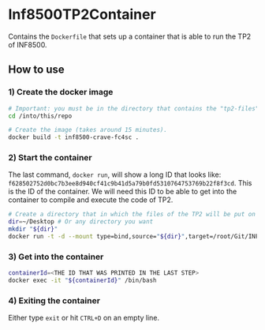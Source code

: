 # Inf8500TP2Container

Contains the `Dockerfile` that sets up a container that is able to run the TP2 of INF8500.

## How to use

### 1) Create the docker image

```bash
# Important: you must be in the directory that contains the "tp2-files", otherwise the COPY step of the creation of the image will fail.
cd /into/this/repo

# Create the image (takes around 15 minutes).
docker build -t inf8500-crave-fc4sc .
```

### 2) Start the container

The last command, `docker run`, will show a long ID that looks like: `f628502752d0bc7b3ee8d940cf41c9b41d5a79b0fd5310764753769b22f8f3cd`. This is the ID of the container. We will need this ID to be able to get into the container to compile and execute the code of TP2.

```bash
# Create a directory that in which the files of the TP2 will be put on the host system.
dir=~/Desktop # Or any directory you want
mkdir "${dir}"
docker run -t -d --mount type=bind,source="${dir}",target=/root/Git/INF8500-TP2 anthonyd973/inf8500-crave-fc4sc
```

### 3) Get into the container

```bash
containerId=<THE ID THAT WAS PRINTED IN THE LAST STEP>
docker exec -it "${containerId}" /bin/bash
```

### 4) Exiting the container

Either type `exit` or hit `CTRL+D` on an empty line.

